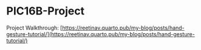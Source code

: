 # PIC16B-Project
Project Walkthrough: [https://reetinav.quarto.pub/my-blog/posts/hand-gesture-tutorial/](https://reetinav.quarto.pub/my-blog/posts/hand-gesture-tutorial/)